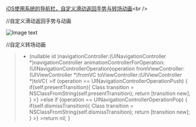 [iOS使用系统的导航栏，自定义滑动返回手势与转场动画](http://www.jianshu.com/p/2eb6cd11fabd)<br />

//自定义滑动返回手势与动画

![Image text](https://github.com/wangzhaomeng/LLNavigationController/blob/master/LLNavigationController/image.PNG?raw=true)

//自定义转场动画

>- (nullable id <UIViewControllerAnimatedTransitioning>)navigationController:(UINavigationController *)navigationController animationControllerForOperation:(UINavigationControllerOperation)operation fromViewController:(UIViewController *)fromVC toViewController:(UIViewController *)toVC{
    >if (operation == UINavigationControllerOperationPush) {
        if(self.presentTransition){
            Class transition = NSClassFromString(self.presentTransition);
            return [transition new];
        }
    >}
    >else if (operation == UINavigationControllerOperationPop) {
        if(self.dismissTransition){
            Class transition = NSClassFromString(self.dismissTransition);
            return [transition new];
        }
    >}
    >return nil;
>}


